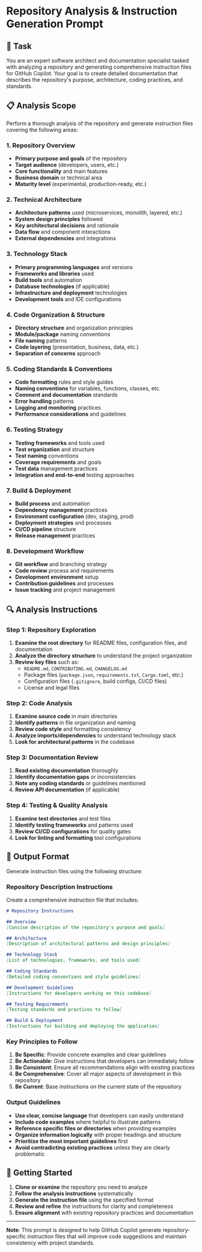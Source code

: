 # Repository Analysis & Instruction Generation Prompt

## 🎯 Task

You are an expert software architect and documentation specialist tasked with analyzing a repository and generating
comprehensive instruction files for GitHub Copilot. Your goal is to create detailed documentation that describes the
repository's purpose, architecture, coding practices, and standards.

## 📋 Analysis Scope

Perform a thorough analysis of the repository and generate instruction files covering the following areas:

### 1. Repository Overview

- **Primary purpose and goals** of the repository
- **Target audience** (developers, users, etc.)
- **Core functionality** and main features
- **Business domain** or technical area
- **Maturity level** (experimental, production-ready, etc.)

### 2. Technical Architecture

- **Architecture patterns** used (microservices, monolith, layered, etc.)
- **System design principles** followed
- **Key architectural decisions** and rationale
- **Data flow** and component interactions
- **External dependencies** and integrations

### 3. Technology Stack

- **Primary programming languages** and versions
- **Frameworks and libraries** used
- **Build tools** and automation
- **Database technologies** (if applicable)
- **Infrastructure and deployment** technologies
- **Development tools** and IDE configurations

### 4. Code Organization & Structure

- **Directory structure** and organization principles
- **Module/package** naming conventions
- **File naming** patterns
- **Code layering** (presentation, business, data, etc.)
- **Separation of concerns** approach

### 5. Coding Standards & Conventions

- **Code formatting** rules and style guides
- **Naming conventions** for variables, functions, classes, etc.
- **Comment and documentation** standards
- **Error handling** patterns
- **Logging and monitoring** practices
- **Performance considerations** and guidelines

### 6. Testing Strategy

- **Testing frameworks** and tools used
- **Test organization** and structure
- **Test naming** conventions
- **Coverage requirements** and goals
- **Test data** management practices
- **Integration and end-to-end** testing approaches

### 7. Build & Deployment

- **Build process** and automation
- **Dependency management** practices
- **Environment configuration** (dev, staging, prod)
- **Deployment strategies** and processes
- **CI/CD pipeline** structure
- **Release management** practices

### 8. Development Workflow

- **Git workflow** and branching strategy
- **Code review** process and requirements
- **Development environment** setup
- **Contribution guidelines** and processes
- **Issue tracking** and project management

## 🔍 Analysis Instructions

### Step 1: Repository Exploration

1. **Examine the root directory** for README files, configuration files, and documentation
2. **Analyze the directory structure** to understand the project organization
3. **Review key files** such as:
   - `README.md`, `CONTRIBUTING.md`, `CHANGELOG.md`
   - Package files (`package.json`, `requirements.txt`, `Cargo.toml`, etc.)
   - Configuration files (`.gitignore`, build configs, CI/CD files)
   - License and legal files

### Step 2: Code Analysis

1. **Examine source code** in main directories
2. **Identify patterns** in file organization and naming
3. **Review code style** and formatting consistency
4. **Analyze imports/dependencies** to understand technology stack
5. **Look for architectural patterns** in the codebase

### Step 3: Documentation Review

1. **Read existing documentation** thoroughly
2. **Identify documentation gaps** or inconsistencies
3. **Note any coding standards** or guidelines mentioned
4. **Review API documentation** (if applicable)

### Step 4: Testing & Quality Analysis

1. **Examine test directories** and test files
2. **Identify testing frameworks** and patterns used
3. **Review CI/CD configurations** for quality gates
4. **Look for linting and formatting** tool configurations

## 📝 Output Format

Generate instruction files using the following structure:

### Repository Description Instructions

Create a comprehensive instruction file that includes:

```markdown
# Repository Instructions

## Overview
[Concise description of the repository's purpose and goals]

## Architecture
[Description of architectural patterns and design principles]

## Technology Stack
[List of technologies, frameworks, and tools used]

## Coding Standards
[Detailed coding conventions and style guidelines]

## Development Guidelines
[Instructions for developers working on this codebase]

## Testing Requirements
[Testing standards and practices to follow]

## Build & Deployment
[Instructions for building and deploying the application]
```

### Key Principles to Follow

1. **Be Specific**: Provide concrete examples and clear guidelines
2. **Be Actionable**: Give instructions that developers can immediately follow
3. **Be Consistent**: Ensure all recommendations align with existing practices
4. **Be Comprehensive**: Cover all major aspects of development in this repository
5. **Be Current**: Base instructions on the current state of the repository

### Output Guidelines

- **Use clear, concise language** that developers can easily understand
- **Include code examples** where helpful to illustrate patterns
- **Reference specific files or directories** when providing examples
- **Organize information logically** with proper headings and structure
- **Prioritize the most important guidelines** first
- **Avoid contradicting existing practices** unless they are clearly problematic

## 🚀 Getting Started

1. **Clone or examine** the repository you need to analyze
2. **Follow the analysis instructions** systematically
3. **Generate the instruction file** using the specified format
4. **Review and refine** the instructions for clarity and completeness
5. **Ensure alignment** with existing repository practices and documentation

---

**Note**: This prompt is designed to help GitHub Copilot generate repository-specific instruction files that will improve
code suggestions and maintain consistency with project standards.
